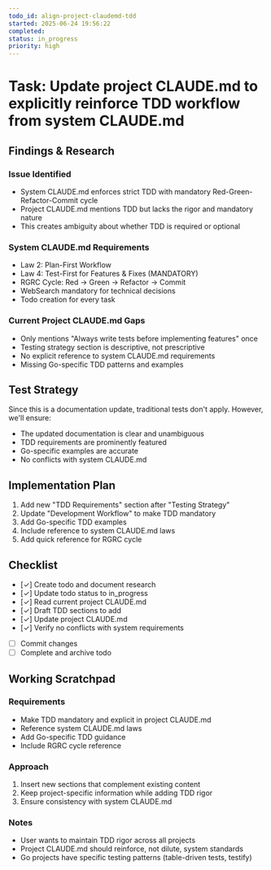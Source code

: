 ```yaml
---
todo_id: align-project-claudemd-tdd
started: 2025-06-24 19:56:22
completed:
status: in_progress
priority: high
---
```


# Task: Update project CLAUDE.md to explicitly reinforce TDD workflow from system CLAUDE.md

## Findings & Research

### Issue Identified
- System CLAUDE.md enforces strict TDD with mandatory Red-Green-Refactor-Commit cycle
- Project CLAUDE.md mentions TDD but lacks the rigor and mandatory nature
- This creates ambiguity about whether TDD is required or optional

### System CLAUDE.md Requirements
- Law 2: Plan-First Workflow
- Law 4: Test-First for Features & Fixes (MANDATORY)
- RGRC Cycle: Red → Green → Refactor → Commit
- WebSearch mandatory for technical decisions
- Todo creation for every task

### Current Project CLAUDE.md Gaps
- Only mentions "Always write tests before implementing features" once
- Testing strategy section is descriptive, not prescriptive
- No explicit reference to system CLAUDE.md requirements
- Missing Go-specific TDD patterns and examples

## Test Strategy

Since this is a documentation update, traditional tests don't apply. However, we'll ensure:
- The updated documentation is clear and unambiguous
- TDD requirements are prominently featured
- Go-specific examples are accurate
- No conflicts with system CLAUDE.md

## Implementation Plan

1. Add new "TDD Requirements" section after "Testing Strategy"
2. Update "Development Workflow" to make TDD mandatory
3. Add Go-specific TDD examples
4. Include reference to system CLAUDE.md laws
5. Add quick reference for RGRC cycle

## Checklist

- [✓] Create todo and document research
- [✓] Update todo status to in_progress
- [✓] Read current project CLAUDE.md
- [✓] Draft TDD sections to add
- [✓] Update project CLAUDE.md
- [✓] Verify no conflicts with system requirements
- [ ] Commit changes
- [ ] Complete and archive todo

## Working Scratchpad

### Requirements
- Make TDD mandatory and explicit in project CLAUDE.md
- Reference system CLAUDE.md laws
- Add Go-specific TDD guidance
- Include RGRC cycle reference

### Approach
1. Insert new sections that complement existing content
2. Keep project-specific information while adding TDD rigor
3. Ensure consistency with system CLAUDE.md

### Notes
- User wants to maintain TDD rigor across all projects
- Project CLAUDE.md should reinforce, not dilute, system standards
- Go projects have specific testing patterns (table-driven tests, testify)